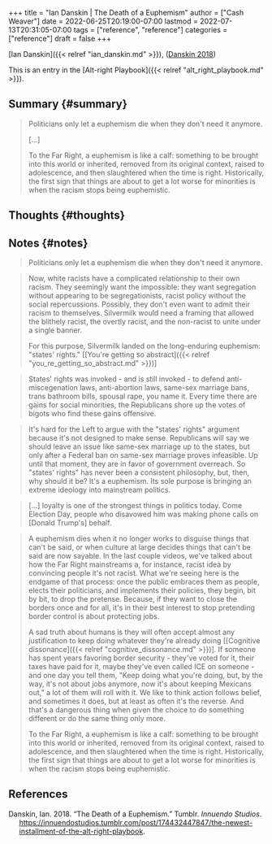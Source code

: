 +++
title = "Ian Danskin | The Death of a Euphemism"
author = ["Cash Weaver"]
date = 2022-06-25T20:19:00-07:00
lastmod = 2022-07-13T20:31:05-07:00
tags = ["reference", "reference"]
categories = ["reference"]
draft = false
+++

[Ian Danskin]({{< relref "ian_danskin.md" >}}), (<a href="#citeproc_bib_item_1">Danskin 2018</a>)

This is an entry in the [Alt-right Playbook]({{< relref "alt_right_playbook.md" >}}).


## Summary {#summary}

> Politicians only let a euphemism die when they don't need it anymore.
>
> [...]
>
> To the Far Right, a euphemism is like a calf: something to be brought into this world or inherited, removed from its original context, raised to adolescence, and then slaughtered when the time is right. Historically, the first sign that things are about to get a lot worse for minorities is when the racism stops being euphemistic.


## Thoughts {#thoughts}


## Notes {#notes}

> Politicians only let a euphemism die when they don't need it anymore.

<!--quoteend-->

> Now, white racists have a complicated relationship to their own racism. They seemingly want the impossible: they want segregation without appearing to be segregationists, racist policy without the social repercussions. Possibly, they don't even want to admit their racism to themselves. Silvermilk would need a framing that allowed the blithely racist, the overtly racist, and the non-racist to unite under a single banner.
>
> For this purpose, Silvermilk landed on the long-enduring euphemism: "states' rights." [[You're getting so abstract]({{< relref "you_re_getting_so_abstract.md" >}})]

<!--quoteend-->

> States' rights was invoked - and is still invoked - to defend anti-miscegenation laws, anti-abortion laws, same-sex marriage bans, trans bathroom bills, spousal rape, you name it. Every time there are gains for social minorities, the Republicans shore up the votes of bigots who find these gains offensive.

<!--quoteend-->

> It's hard for the Left to argue with the "states' rights" argument because it's not designed to make sense. Republicans will say we should leave an issue like same-sex marriage up to the states, but only after a Federal ban on same-sex marriage proves infeasible. Up until that moment, they are in favor of government overreach. So "states' rights" has never been a consistent philosophy, but, then, why should it be? It's a euphemism. Its sole purpose is bringing an extreme ideology into mainstream politics.

<!--quoteend-->

> [...] loyalty is one of the strongest things in politics today. Come Election Day, people who disavowed him was making phone calls on [Donald Trump's] behalf.

<!--quoteend-->

> A euphemism dies when it no longer works to disguise things that can't be said, or when culture at large decides things that can't be said are now sayable. In the last couple videos, we've talked about how the Far Right mainstreams a, for instance, racist idea by convincing people it's not racist. What we're seeing here is the endgame of that process: once the public embraces them as people, elects their politicians, and implements their policies, they begin, bit by bit, to drop the pretense. Because, if they want to close the borders once and for all, it's in their best interest to stop pretending border control is about protecting jobs.
>
> A sad truth about humans is they will often accept almost any justification to keep doing whatever they're already doing [[Cognitive dissonance]({{< relref "cognitive_dissonance.md" >}})]. If someone has spent years favoring border security - they've voted for it, their taxes have paid for it, maybe they've even called ICE on someone - and one day you tell them, "Keep doing what you're doing, but, by the way, it's not about jobs anymore, now it's about keeping Mexicans out," a lot of them will roll with it. We like to think action follows belief, and sometimes it does, but at least as often it's the reverse. And that's a dangerous thing when given the choice to do something different or do the same thing only more.
>
> To the Far Right, a euphemism is like a calf: something to be brought into this world or inherited, removed from its original context, raised to adolescence, and then slaughtered when the time is right. Historically, the first sign that things are about to get a lot worse for minorities is when the racism stops being euphemistic.

## References

<style>.csl-entry{text-indent: -1.5em; margin-left: 1.5em;}</style><div class="csl-bib-body">
  <div class="csl-entry"><a id="citeproc_bib_item_1"></a>Danskin, Ian. 2018. “The Death of a Euphemism.” Tumblr. <i>Innuendo Studios</i>. <a href="https://innuendostudios.tumblr.com/post/174432447847/the-newest-installment-of-the-alt-right-playbook">https://innuendostudios.tumblr.com/post/174432447847/the-newest-installment-of-the-alt-right-playbook</a>.</div>
</div>
